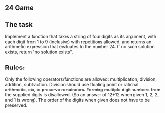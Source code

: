 ## 24 Game

## The task
Implement a function that takes a string of four digits as its argument, with each digit from 1 to 9 (inclusive) with repetitions allowed, and returns an arithmetic expression that evaluates to the number 24. If no such solution exists, return "no solution exists".

## Rules:

Only the following operators/functions are allowed: multiplication, division, addition, subtraction.
Division should use floating point or rational arithmetic, etc, to preserve remainders.
Forming multiple digit numbers from the supplied digits is disallowed. (So an answer of 12+12 when given 1, 2, 2, and 1 is wrong).
The order of the digits when given does not have to be preserved.
